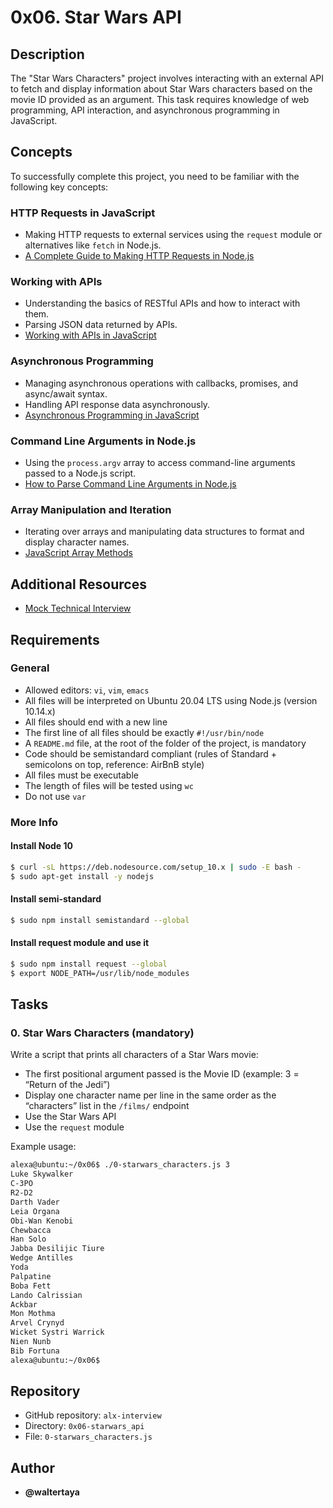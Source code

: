 # 0x06. Star Wars API

## Description

The "Star Wars Characters" project involves interacting with an external API to fetch and display information about Star Wars characters based on the movie ID provided as an argument. This task requires knowledge of web programming, API interaction, and asynchronous programming in JavaScript.

## Concepts

To successfully complete this project, you need to be familiar with the following key concepts:

### HTTP Requests in JavaScript
- Making HTTP requests to external services using the `request` module or alternatives like `fetch` in Node.js.
- [A Complete Guide to Making HTTP Requests in Node.js](https://nodejs.dev/learn/making-http-requests-with-nodejs)

### Working with APIs
- Understanding the basics of RESTful APIs and how to interact with them.
- Parsing JSON data returned by APIs.
- [Working with APIs in JavaScript](https://developer.mozilla.org/en-US/docs/Learn/JavaScript/Client-side_web_APIs/Introduction)

### Asynchronous Programming
- Managing asynchronous operations with callbacks, promises, and async/await syntax.
- Handling API response data asynchronously.
- [Asynchronous Programming in JavaScript](https://developer.mozilla.org/en-US/docs/Learn/JavaScript/Asynchronous)

### Command Line Arguments in Node.js
- Using the `process.argv` array to access command-line arguments passed to a Node.js script.
- [How to Parse Command Line Arguments in Node.js](https://nodejs.org/en/knowledge/command-line/how-to-parse-command-line-arguments/)

### Array Manipulation and Iteration
- Iterating over arrays and manipulating data structures to format and display character names.
- [JavaScript Array Methods](https://developer.mozilla.org/en-US/docs/Web/JavaScript/Reference/Global_Objects/Array)

## Additional Resources
- [Mock Technical Interview](https://www.example.com/mock-interview)

## Requirements

### General
- Allowed editors: `vi`, `vim`, `emacs`
- All files will be interpreted on Ubuntu 20.04 LTS using Node.js (version 10.14.x)
- All files should end with a new line
- The first line of all files should be exactly `#!/usr/bin/node`
- A `README.md` file, at the root of the folder of the project, is mandatory
- Code should be semistandard compliant (rules of Standard + semicolons on top, reference: AirBnB style)
- All files must be executable
- The length of files will be tested using `wc`
- Do not use `var`

### More Info

#### Install Node 10
```bash
$ curl -sL https://deb.nodesource.com/setup_10.x | sudo -E bash -
$ sudo apt-get install -y nodejs
```

#### Install semi-standard
```bash
$ sudo npm install semistandard --global
```

#### Install request module and use it
```bash
$ sudo npm install request --global
$ export NODE_PATH=/usr/lib/node_modules
```

## Tasks

### 0. Star Wars Characters (mandatory)
Write a script that prints all characters of a Star Wars movie:
- The first positional argument passed is the Movie ID (example: 3 = “Return of the Jedi”)
- Display one character name per line in the same order as the “characters” list in the `/films/` endpoint
- Use the Star Wars API
- Use the `request` module

Example usage:
```bash
alexa@ubuntu:~/0x06$ ./0-starwars_characters.js 3
Luke Skywalker
C-3PO
R2-D2
Darth Vader
Leia Organa
Obi-Wan Kenobi
Chewbacca
Han Solo
Jabba Desilijic Tiure
Wedge Antilles
Yoda
Palpatine
Boba Fett
Lando Calrissian
Ackbar
Mon Mothma
Arvel Crynyd
Wicket Systri Warrick
Nien Nunb
Bib Fortuna
alexa@ubuntu:~/0x06$
```

## Repository
- GitHub repository: `alx-interview`
- Directory: `0x06-starwars_api`
- File: `0-starwars_characters.js`


## Author

- **@waltertaya**

